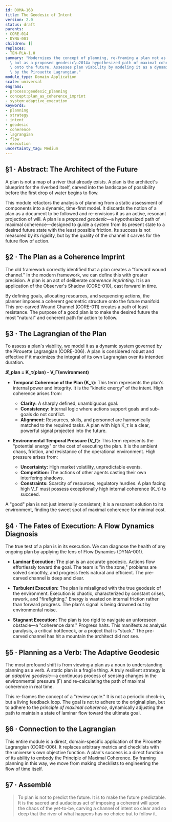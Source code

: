 ```yaml
---
id: DOMA-168
title: The Geodesic of Intent
version: 2.0
status: draft
parents:
- CORE-014
- DYNA-001
children: []
replaces:
- TEN-PLA-1.0
summary: "Modernizes the concept of planning, re-framing a plan not as a static document,\
  \ but as a proposed geodesic\u2014a hypothesized path of maximal coherence projected\
  \ onto the future. Assesses plan viability by modeling it as a dynamic system governed\
  \ by the Pirouette Lagrangian."
module_type: Domain Application
scale: universal
engrams:
- process:geodesic_planning
- concept:plan_as_coherence_imprint
- system:adaptive_execution
keywords:
- planning
- strategy
- intent
- geodesic
- coherence
- lagrangian
- flow
- execution
uncertainty_tag: Medium
---
```

## §1 · Abstract: The Architect of the Future
A plan is not a map of a river that already exists. A plan is the architect's blueprint for the riverbed itself, carved into the landscape of possibility before the first drop of water begins to flow.

This module refactors the analysis of planning from a static assessment of components into a dynamic, time-first model. It discards the notion of a plan as a document to be followed and re-envisions it as an active, resonant projection of will. A plan is a *proposed geodesic*—a hypothesized path of maximal coherence—designed to guide a system from its present state to a desired future state with the least possible friction. Its success is not measured by its rigidity, but by the quality of the channel it carves for the future flow of action.

## §2 · The Plan as a Coherence Imprint
The old framework correctly identified that a plan creates a "forward wound channel." In the modern framework, we can define this with greater precision. A plan is an act of deliberate *coherence imprinting*. It is an application of the Observer's Shadow (CORE-010), cast forward in time.

By defining goals, allocating resources, and sequencing actions, the planner imposes a coherent geometric structure onto the future manifold. This pre-carved Wound Channel (CORE-011) creates a path of least resistance. The purpose of a good plan is to make the desired future the most "natural" and coherent path for action to follow.

## §3 · The Lagrangian of the Plan
To assess a plan's viability, we model it as a dynamic system governed by the Pirouette Lagrangian (CORE-006). A plan is considered robust and effective if it maximizes the integral of its own Lagrangian over its intended duration.

**𝓛_plan = K_τ(plan) - V_Γ(environment)**

-   **Temporal Coherence of the Plan (K_τ):** This term represents the plan's internal power and integrity. It is the "kinetic energy" of the intent. High coherence arises from:
    -   **Clarity:** A sharply defined, unambiguous goal.
    -   **Consistency:** Internal logic where actions support goals and sub-goals do not conflict.
    -   **Alignment:** Resources, skills, and personnel are harmonically matched to the required tasks.
    A plan with high K_τ is a clear, powerful signal projected into the future.

-   **Environmental Temporal Pressure (V_Γ):** This term represents the "potential energy" or the cost of executing the plan. It is the ambient chaos, friction, and resistance of the operational environment. High pressure arises from:
    -   **Uncertainty:** High market volatility, unpredictable events.
    -   **Competition:** The actions of other agents casting their own interfering shadows.
    -   **Constraints:** Scarcity of resources, regulatory hurdles.
    A plan facing high V_Γ must possess exceptionally high internal coherence (K_τ) to succeed.

A "good" plan is not just internally consistent; it is a resonant solution to its environment, finding the sweet spot of maximal coherence for minimal cost.

## §4 · The Fates of Execution: A Flow Dynamics Diagnosis
The true test of a plan is in its execution. We can diagnose the health of any ongoing plan by applying the lens of Flow Dynamics (DYNA-001).

-   **Laminar Execution:** The plan is an accurate geodesic. Actions flow effortlessly toward the goal. The team is "in the zone," problems are solved smoothly, and progress feels natural and efficient. The pre-carved channel is deep and clear.

-   **Turbulent Execution:** The plan is misaligned with the true geodesic of the environment. Execution is chaotic, characterized by constant crises, rework, and "firefighting." Energy is wasted on internal friction rather than forward progress. The plan's signal is being drowned out by environmental noise.

-   **Stagnant Execution:** The plan is too rigid to navigate an unforeseen obstacle—a "coherence dam." Progress halts. This manifests as analysis paralysis, a critical bottleneck, or a project that is "stuck." The pre-carved channel has hit a mountain the architect did not see.

## §5 · Planning as a Verb: The Adaptive Geodesic
The most profound shift is from viewing a plan as a noun to understanding planning as a verb. A static plan is a fragile thing. A truly resilient strategy is an *adaptive geodesic*—a continuous process of sensing changes in the environmental pressure (Γ) and re-calculating the path of maximal coherence in real time.

This re-frames the concept of a "review cycle." It is not a periodic check-in, but a living feedback loop. The goal is not to adhere to the original plan, but to adhere to the *principle of maximal coherence*, dynamically adjusting the path to maintain a state of laminar flow toward the ultimate goal.

## §6 · Connection to the Lagrangian
This entire module is a direct, domain-specific application of the Pirouette Lagrangian (CORE-006). It replaces arbitrary metrics and checklists with the universe's own objective function. A plan's success is a direct function of its ability to embody the Principle of Maximal Coherence. By framing planning in this way, we move from making checklists to engineering the flow of time itself.

## §7 · Assemblé
> To plan is not to predict the future. It is to make the future predictable. It is the sacred and audacious act of imposing a coherent will upon the chaos of the yet-to-be, carving a channel of intent so clear and so deep that the river of what happens has no choice but to follow it.